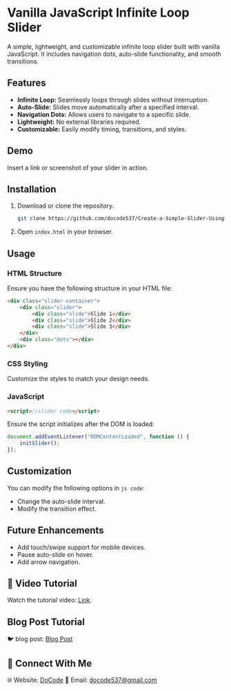 # Vanilla JavaScript Infinite Loop Slider

A simple, lightweight, and customizable infinite loop slider built with vanilla JavaScript. It includes navigation dots, auto-slide functionality, and smooth transitions.

## Features
- **Infinite Loop:** Seamlessly loops through slides without interruption.
- **Auto-Slide:** Slides move automatically after a specified interval.
- **Navigation Dots:** Allows users to navigate to a specific slide.
- **Lightweight:** No external libraries required.
- **Customizable:** Easily modify timing, transitions, and styles.

## Demo
Insert a link or screenshot of your slider in action.

## Installation
1. Download or clone the repository.
   ```sh
   git clone https://github.com/docode537/Create-a-Simple-Slider-Using-Vanilla-JavaScript-No-Libraries-.git
   ```
2. Open `index.html` in your browser.

## Usage
### HTML Structure
Ensure you have the following structure in your HTML file:
```html
<div class="slider-container">
    <div class="slider">
        <div class="slide">Slide 1</div>
        <div class="slide">Slide 2</div>
        <div class="slide">Slide 3</div>
    </div>
    <div class="dots"></div>
</div>
```

### CSS Styling
Customize the styles to match your design needs.

### JavaScript
```html
<script>//slider code</script>
```
Ensure the script initializes after the DOM is loaded:
```js
document.addEventListener("DOMContentLoaded", function () {
    initSlider();
});
```

## Customization
You can modify the following options in `js code`:
- Change the auto-slide interval.
- Modify the transition effect.

## Future Enhancements
- Add touch/swipe support for mobile devices.
- Pause auto-slide on hover.
- Add arrow navigation.
## 🎥 Video Tutorial
Watch the tutorial video: [Link](https://www.youtube.com/watch?v=EMuYLNUPxCs).
## Blog Post Tutorial
🐦 blog post: [Blog Post](https://docode.co.in/post/simple-accordion-using-javascript)  
## 📩 Connect With Me
🌐 Website: [DoCode](https://docode.co.in/)
📧 Email: docode537@gmail.com 

